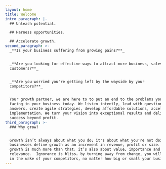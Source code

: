 ```yaml
---
layout: home
title: Welcome
intro_paragraph: |-
  ## Unleash potential.

  ## Harness opportunities.

  ## Accelerate growth.
second_paragraph: >-
  _**Is your business suffering from growing pains?**_


  _**Are you looking for effective ways to attract more business, sales,
  customers?**_ 


  _**Are you worried you're getting left by the wayside by your
  competitors?**_  


  Your growth partner, we are here to to put an end to the problems you're
  facing in your business today. We listen intently, lead with questions, not
  answers, create agile strategies, develop affordable solutions, accelerate
  implementation. We turn your vision into exceptional results and deliver
  success beyond profit.
third_paragraph: >-
  ### Why grow? 


  Growth isn’t always about what you do; it's about what you're not doing. Most
  businesses define growth as an increment in revenue, profit or size. To us,
  growth is much more than that; it’s also about value, importance and
  relevance.  Ignorance is bliss… by turning away from change, you will be left
  in the wake of your competitors, no matter how big or small your business is.
---
```


